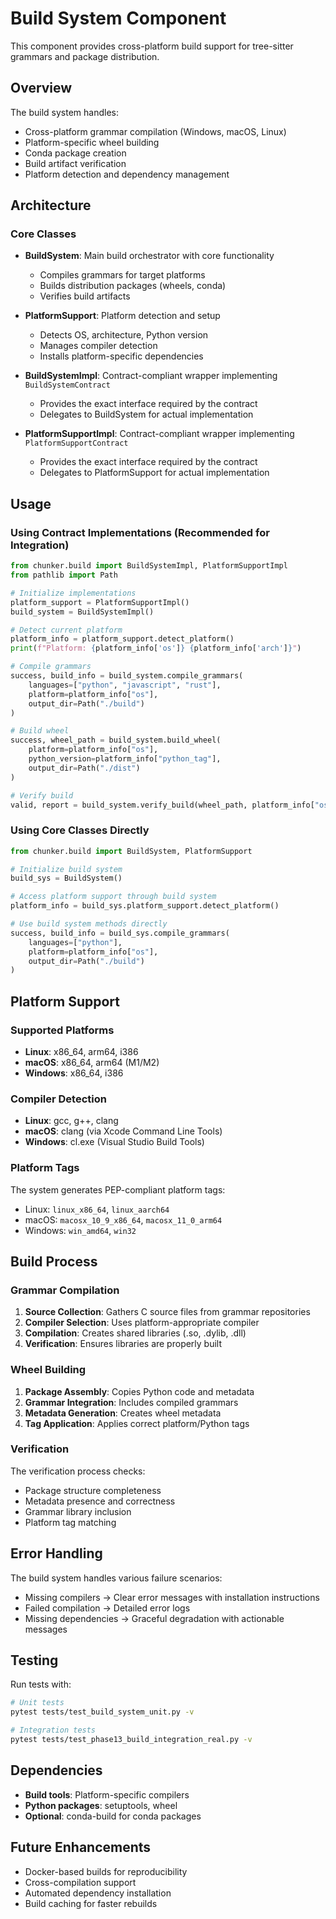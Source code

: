 # Build System Component

This component provides cross-platform build support for tree-sitter grammars and package distribution.

## Overview

The build system handles:
- Cross-platform grammar compilation (Windows, macOS, Linux)
- Platform-specific wheel building
- Conda package creation
- Build artifact verification
- Platform detection and dependency management

## Architecture

### Core Classes

- **BuildSystem**: Main build orchestrator with core functionality
  - Compiles grammars for target platforms
  - Builds distribution packages (wheels, conda)
  - Verifies build artifacts
  
- **PlatformSupport**: Platform detection and setup
  - Detects OS, architecture, Python version
  - Manages compiler detection
  - Installs platform-specific dependencies

- **BuildSystemImpl**: Contract-compliant wrapper implementing `BuildSystemContract`
  - Provides the exact interface required by the contract
  - Delegates to BuildSystem for actual implementation
  
- **PlatformSupportImpl**: Contract-compliant wrapper implementing `PlatformSupportContract`
  - Provides the exact interface required by the contract
  - Delegates to PlatformSupport for actual implementation

## Usage

### Using Contract Implementations (Recommended for Integration)

```python
from chunker.build import BuildSystemImpl, PlatformSupportImpl
from pathlib import Path

# Initialize implementations
platform_support = PlatformSupportImpl()
build_system = BuildSystemImpl()

# Detect current platform
platform_info = platform_support.detect_platform()
print(f"Platform: {platform_info['os']} {platform_info['arch']}")

# Compile grammars
success, build_info = build_system.compile_grammars(
    languages=["python", "javascript", "rust"],
    platform=platform_info["os"],
    output_dir=Path("./build")
)

# Build wheel
success, wheel_path = build_system.build_wheel(
    platform=platform_info["os"],
    python_version=platform_info["python_tag"],
    output_dir=Path("./dist")
)

# Verify build
valid, report = build_system.verify_build(wheel_path, platform_info["os"])
```

### Using Core Classes Directly

```python
from chunker.build import BuildSystem, PlatformSupport

# Initialize build system
build_sys = BuildSystem()

# Access platform support through build system
platform_info = build_sys.platform_support.detect_platform()

# Use build system methods directly
success, build_info = build_sys.compile_grammars(
    languages=["python"],
    platform=platform_info["os"],
    output_dir=Path("./build")
)
```

## Platform Support

### Supported Platforms
- **Linux**: x86_64, arm64, i386
- **macOS**: x86_64, arm64 (M1/M2)
- **Windows**: x86_64, i386

### Compiler Detection
- **Linux**: gcc, g++, clang
- **macOS**: clang (via Xcode Command Line Tools)
- **Windows**: cl.exe (Visual Studio Build Tools)

### Platform Tags
The system generates PEP-compliant platform tags:
- Linux: `linux_x86_64`, `linux_aarch64`
- macOS: `macosx_10_9_x86_64`, `macosx_11_0_arm64`
- Windows: `win_amd64`, `win32`

## Build Process

### Grammar Compilation

1. **Source Collection**: Gathers C source files from grammar repositories
2. **Compiler Selection**: Uses platform-appropriate compiler
3. **Compilation**: Creates shared libraries (.so, .dylib, .dll)
4. **Verification**: Ensures libraries are properly built

### Wheel Building

1. **Package Assembly**: Copies Python code and metadata
2. **Grammar Integration**: Includes compiled grammars
3. **Metadata Generation**: Creates wheel metadata
4. **Tag Application**: Applies correct platform/Python tags

### Verification

The verification process checks:
- Package structure completeness
- Metadata presence and correctness
- Grammar library inclusion
- Platform tag matching

## Error Handling

The build system handles various failure scenarios:
- Missing compilers → Clear error messages with installation instructions
- Failed compilation → Detailed error logs
- Missing dependencies → Graceful degradation with actionable messages

## Testing

Run tests with:
```bash
# Unit tests
pytest tests/test_build_system_unit.py -v

# Integration tests  
pytest tests/test_phase13_build_integration_real.py -v
```

## Dependencies

- **Build tools**: Platform-specific compilers
- **Python packages**: setuptools, wheel
- **Optional**: conda-build for conda packages

## Future Enhancements

- Docker-based builds for reproducibility
- Cross-compilation support
- Automated dependency installation
- Build caching for faster rebuilds